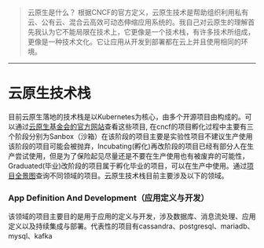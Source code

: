 > 云原生是什么？
> 根据CNCF的官方定义，云原生技术是帮助组织利用私有云、公有云、混合云高效可动态伸缩应用系统的。我自己对云原生的理解首先我认为它不能局限在技术上，它更像是一个技术栈，有许多技术所组成，更像是一种技术文化。它让应用从开发到部署都在云上并且使用相同的环境。
----
# 云原生技术栈
目前云原生落地的技术栈是以Kubernetes为核心，由多个开源项目由构成的。可以通过[云原生基金会的官方网站](https://www.cncf.io/)查看这些项目,  在cncf的项目孵化过程中主要有三个阶段分别为Sanbox（沙箱）在该阶段的项目主要是实验性项目不建议生产使用该阶段的项目可能会被抛弃，Incubating(孵化)再改阶段的项目已经有部分人在生产尝试使用，但是为了保险起见尽量还是不要在生产使用也有被废弃的可能性，Graduated(毕业)改阶段的项目属于孵化毕业的项目，可以在生产中使用。通过[项目全景图](https://landscape.cncf.io/)查询不同领域的项目。云原生技术栈目前主要涉及以下的领域。
### App Definition And Development（应用定义与开发）
该领域的项目主要目的是用于应用的定义与开发，涉及数据库、消息流处理、应用定义以及持续集成与部署。代表性的项目有cassandra、postgresql、mariadb、mysql、kafka
<!--stackedit_data:
eyJoaXN0b3J5IjpbODY3NjYyNjA5LC05NTI3NjQ2MTQsLTg3OD
U2MTE5NCwtMTMyOTA4ODQ2M119
-->